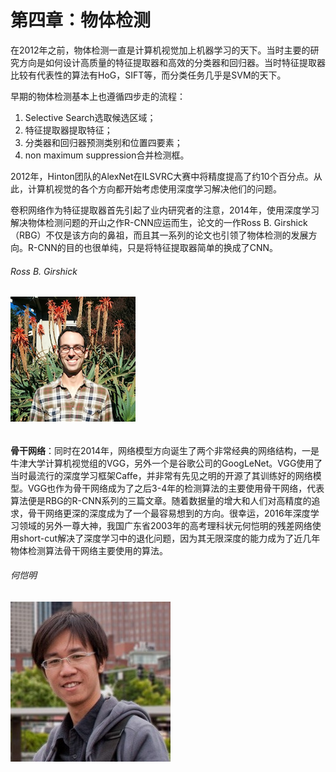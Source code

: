 # 第四章：物体检测

在2012年之前，物体检测一直是计算机视觉加上机器学习的天下。当时主要的研究方向是如何设计高质量的特征提取器和高效的分类器和回归器。当时特征提取器比较有代表性的算法有HoG，SIFT等，而分类任务几乎是SVM的天下。

早期的物体检测基本上也遵循四步走的流程：

1. Selective Search选取候选区域；
2. 特征提取器提取特征；
3. 分类器和回归器预测类别和位置四要素；
4. non maximum suppression合并检测框。

2012年，Hinton团队的AlexNet在ILSVRC大赛中将精度提高了约10个百分点。从此，计算机视觉的各个方向都开始考虑使用深度学习解决他们的问题。

卷积网络作为特征提取器首先引起了业内研究者的注意，2014年，使用深度学习解决物体检测问题的开山之作R-CNN应运而生，论文的一作Ross B. Girshick（RBG）不仅是该方向的鼻祖，而且其一系列的论文也引领了物体检测的发展方向。R-CNN的目的也很单纯，只是将特征提取器简单的换成了CNN。

###### Ross B. Girshick

###### ![](/assets/ObjectDetection_1.png)

**骨干网络**：同时在2014年，网络模型方向诞生了两个非常经典的网络结构，一是牛津大学计算机视觉组的VGG，另外一个是谷歌公司的GoogLeNet。VGG使用了当时最流行的深度学习框架Caffe，并非常有先见之明的开源了其训练好的网络模型。VGG也作为骨干网络成为了之后3-4年的检测算法的主要使用骨干网络，代表算法便是RBG的R-CNN系列的三篇文章。随着数据量的增大和人们对高精度的追求，骨干网络更深的深度成为了一个最容易想到的方向。很幸运，2016年深度学习领域的另外一尊大神，我国广东省2003年的高考理科状元何恺明的残差网络使用short-cut解决了深度学习中的退化问题，因为其无限深度的能力成为了近几年物体检测算法骨干网络主要使用的算法。

###### 何恺明

![](/assets/ObjectDetection_2.png)

